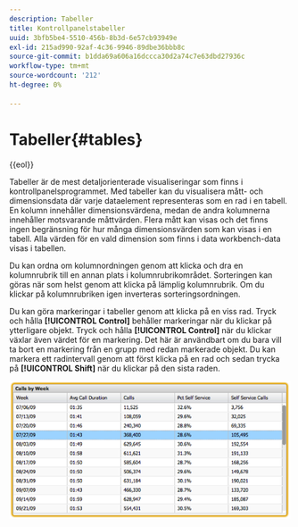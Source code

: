 ```yaml
---
description: Tabeller
title: Kontrollpanelstabeller
uuid: 3bfb5be4-5510-456b-8b3d-6e57cb93949e
exl-id: 215ad990-92af-4c36-9946-89dbe36bbb8c
source-git-commit: b1dda69a606a16dccca30d2a74c7e63dbd27936c
workflow-type: tm+mt
source-wordcount: '212'
ht-degree: 0%

---
```


# Tabeller{#tables}

{{eol}}

Tabeller är de mest detaljorienterade visualiseringar som finns i kontrollpanelsprogrammet. Med tabeller kan du visualisera mått- och dimensionsdata där varje dataelement representeras som en rad i en tabell. En kolumn innehåller dimensionsvärdena, medan de andra kolumnerna innehåller motsvarande måttvärden. Flera mått kan visas och det finns ingen begränsning för hur många dimensionsvärden som kan visas i en tabell. Alla värden för en vald dimension som finns i data workbench-data visas i tabellen.

Du kan ordna om kolumnordningen genom att klicka och dra en kolumnrubrik till en annan plats i kolumnrubrikområdet. Sorteringen kan göras när som helst genom att klicka på lämplig kolumnrubrik. Om du klickar på kolumnrubriken igen inverteras sorteringsordningen.

Du kan göra markeringar i tabeller genom att klicka på en viss rad. Tryck och hålla **[!UICONTROL Control]** behåller markeringar när du klickar på ytterligare objekt. Tryck och hålla **[!UICONTROL Control]** när du klickar växlar även värdet för en markering. Det här är användbart om du bara vill ta bort en markering från en grupp med redan markerade objekt. Du kan markera ett radintervall genom att först klicka på en rad och sedan trycka på **[!UICONTROL Shift]** när du klickar på den sista raden.

![](assets/table.png)

